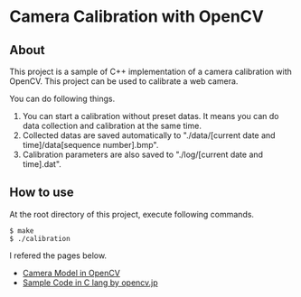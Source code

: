 # Camera Calibration with OpenCV

## About

This project is a sample of C++ implementation of a camera calibration with OpenCV. 
This project can be used to calibrate a web camera. 

You can do following things. 

1. You can start a calibration without preset datas. It means you can do data collection and calibration at the same time. 
2. Collected datas are saved automatically to "./data/[current date and time]/data[sequence number].bmp". 
3. Calibration parameters are also saved to "./log/[current date and time].dat". 

## How to use

At the root directory of this project, execute following commands. 

```
$ make
$ ./calibration
```

I refered the pages below. 

* [Camera Model in OpenCV](http://opencv.jp/opencv-2.1/cpp/camera_calibration_and_3d_reconstruction.html)
* [Sample Code in C lang by opencv.jp](http://opencv.jp/sample/camera_calibration.html)
